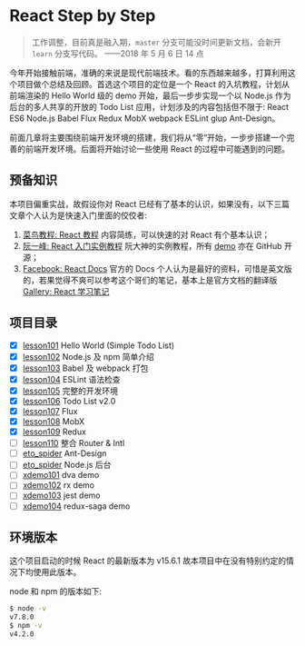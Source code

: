 # React Step by Step

> 工作调整，目前真是融入期，`master` 分支可能没时间更新文档，会新开 `learn` 分支写代码。 ——2018 年 5 月 6 日 14 点

今年开始接触前端，准确的来说是现代前端技术。看的东西越来越多，打算利用这个项目做个总结及回顾。首选这个项目的定位是一个 React 的入坑教程，计划从前端渲染的 Hello World 级的 demo 开始，最后一步步实现一个以 Node.js 作为后台的多人共享的开放的 Todo List 应用，计划涉及的内容包括但不限于: React ES6 Node.js Babel Flux Redux MobX webpack ESLint glup Ant-Design。

前面几章将主要围绕前端开发环境的搭建，我们将从“零”开始，一步步搭建一个完善的前端开发环境。后面将开始讨论一些使用 React 的过程中可能遇到的问题。

## 预备知识

本项目偏重实战，故假设你对 React 已经有了基本的认识，如果没有，以下三篇文章个人认为是快速入门里面的佼佼者:

1.  [菜鸟教程: React 教程](http://www.runoob.com/react/react-tutorial.html) 内容简练，可以快速的对 React 有个基本认识；
2.  [阮一峰: React 入门实例教程](http://www.ruanyifeng.com/blog/2015/03/react.html) 阮大神的实例教程，所有 [demo](https://github.com/ruanyf/react-demos) 亦在 GitHub 开源；
3.  [Facebook: React Docs](https://facebook.github.io/react/docs/hello-world.html) 官方的 Docs 个人认为是最好的资料，可惜是英文版的，若果觉得不爽可以参考这个哥们的笔记，基本上是官方文档的翻译版 [Gallery: React 学习笔记](https://blog.gmem.cc/react-study-note)

## 项目目录

- [x] [lesson101](./lesson101) Hello World (Simple Todo List)
- [x] [lesson102](./lesson102) Node.js 及 npm 简单介绍
- [x] [lesson103](./lesson103) Babel 及 webpack 打包
- [x] [lesson104](./lesson104) ESLint 语法检查
- [x] [lesson105](./lesson105) 完整的开发环境
- [x] [lesson106](./lesson106) Todo List v2.0
- [x] [lesson107](./lesson107) Flux
- [x] [lesson108](./lesson108) MobX
- [x] [lesson109](./lesson109) Redux
- [ ] [lesson110](./lesson110) 整合 Router & Intl
- [ ] [eto_spider](https://github.com/Rainsho/eto_spider) Ant-Design
- [ ] [eto_spider](https://github.com/Rainsho/eto_spider) Node.js 后台
- [ ] [xdemo101](https://github.com/Rainsho/react_step_by_step/tree/learn/xdemo101) dva demo
- [ ] [xdemo102](https://github.com/Rainsho/react_step_by_step/tree/learn/xdemo102) rx demo
- [ ] [xdemo103](https://github.com/Rainsho/react_step_by_step/tree/learn/xdemo103) jest demo
- [ ] [xdemo104](https://github.com/Rainsho/react_step_by_step/tree/learn/xdemo104) redux-saga demo

## 环境版本

这个项目启动的时候 React 的最新版本为 v15.6.1 故本项目中在没有特别约定的情况下均使用此版本。

node 和 npm 的版本如下:

```bash
$ node -v
v7.8.0
$ npm -v
v4.2.0
```
